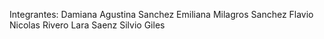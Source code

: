 Integrantes:
Damiana Agustina Sanchez
Emiliana Milagros Sanchez
Flavio Nicolas Rivero
Lara Saenz
Silvio Giles
